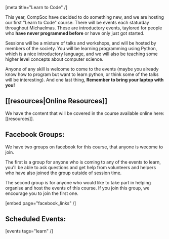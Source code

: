 [meta title="Learn to Code" /]

This year, CompSoc have decided to do something new, and we are hosting our
first &quot;Learn to Code&quot; course. There will be events each staturday
throughout Michaelmas. These are introductory events, taylored for people
who **have never programmed before** or have only just got started.

Sessions will be a mixture of talks and workshops, and will be hosted by
members of the society. You will be learning programming using Python, which
is a nice introductory language, and we will also be teaching some higher level
concepts about computer science.

Anyone of any skill is welcome to come to the events (maybe you already know
how to program but want to learn python, or think some of the talks will be
interesting). And one last thing, **Remember to bring your laptop with you!**

## [[resources|Online Resources]]

We have the content that will be covered in the course available online here:
[[resources]].

## Facebook Groups:

We have two groups on facebook for this course, that anyone is wecome to join.

The first is a group for anyone who is coming to any of the events to learn,
you'll be able to ask questions and get help from volunteers and helpers who
have also joined the group outside of session time.

The second group is for anyone who would like to take part in helping organise
and host the events of this course. If you join this group, we encourage you to
join the first one.

[embed page="facebook_links" /]

## Scheduled Events:

[events tags="learn" /]
